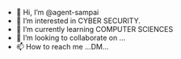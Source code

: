 - 👋 Hi, I’m @agent-sampai
- 👀 I’m interested in CYBER SECURITY.
- 🌱 I’m currently learning COMPUTER SCIENCES
- 💞️ I’m looking to collaborate on ...
- 📫 How to reach me ...DM...

<!---
agent-sampai/agent-sampai is a ✨ special ✨ repository because its `README.md` (this file) appears on your GitHub profile.
You can click the Preview link to take a look at your changes.
--->
